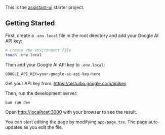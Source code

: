 This is the [assistant-ui](https://github.com/Yonom/assistant-ui) starter project.

## Getting Started

First, create a `.env.local` file in the root directory and add your Google AI API key:

```bash
# Create the environment file
touch .env.local
```

Then add your Google AI API key to `.env.local`:

```
GOOGLE_API_KEY=your-google-ai-api-key-here
```

Get your API key from: https://aistudio.google.com/apikey

Then, run the development server:

```bash
bun run dev
```

Open [http://localhost:3000](http://localhost:3000) with your browser to see the result.

You can start editing the page by modifying `app/page.tsx`. The page auto-updates as you edit the file.
